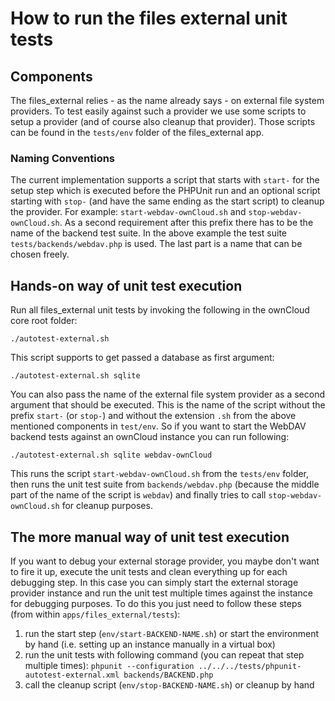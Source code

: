 # How to run the files external unit tests

## Components

The files_external relies - as the name already says - on external file system
providers. To test easily against such a provider we use some scripts to setup
a provider (and of course also cleanup that provider). Those scripts can be
found in the `tests/env` folder of the files_external app.

### Naming Conventions

The current implementation supports a script that starts with `start-` for the
setup step which is executed before the PHPUnit run and an optional script
starting with `stop-` (and have the same ending as the start script) to cleanup
the provider. For example: `start-webdav-ownCloud.sh` and
`stop-webdav-ownCloud.sh`. As a second requirement after this prefix there has
to be the name of the backend test suite. In the above example the test suite
`tests/backends/webdav.php` is used. The last part is a name that can be chosen
freely.

## Hands-on way of unit test execution

Run all files_external unit tests by invoking the following in the ownCloud
core root folder:

    ./autotest-external.sh

This script supports to get passed a database as first argument:

    ./autotest-external.sh sqlite

You can also pass the name of the external file system provider as a second
argument that should be executed. This is the name of the script without the
prefix `start-` (or `stop-`) and without the extension `.sh` from the above
mentioned components in `test/env`. So if you want to start the WebDAV backend
tests against an ownCloud instance you can run following:

    ./autotest-external.sh sqlite webdav-ownCloud

This runs the script `start-webdav-ownCloud.sh` from the `tests/env` folder,
then runs the unit test suite from `backends/webdav.php` (because the middle part of
the name of the script is `webdav`) and finally tries to call
`stop-webdav-ownCloud.sh` for cleanup purposes.

## The more manual way of unit test execution

If you want to debug your external storage provider, you maybe don't want to
fire it up, execute the unit tests and clean everything up for each debugging
step. In this case you can simply start the external storage provider instance
and run the unit test multiple times against the instance for debugging purposes.
To do this you just need to follow these steps (from within
`apps/files_external/tests`):

  1. run the start step (`env/start-BACKEND-NAME.sh`) or start the environment by
     hand (i.e. setting up an instance manually in a virtual box)
  2. run the unit tests with following command (you can repeat that step multiple times):
     `phpunit --configuration ../../../tests/phpunit-autotest-external.xml backends/BACKEND.php`
  3. call the cleanup script (`env/stop-BACKEND-NAME.sh`) or cleanup by hand
